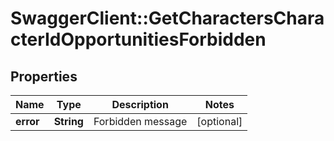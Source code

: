 # SwaggerClient::GetCharactersCharacterIdOpportunitiesForbidden

## Properties
Name | Type | Description | Notes
------------ | ------------- | ------------- | -------------
**error** | **String** | Forbidden message | [optional] 


